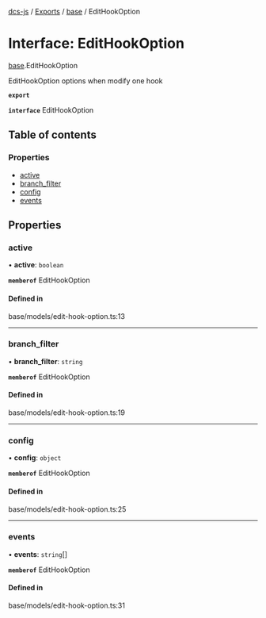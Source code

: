 [dcs-js](../README.md) / [Exports](../modules.md) / [base](../modules/base.md) / EditHookOption

# Interface: EditHookOption

[base](../modules/base.md).EditHookOption

EditHookOption options when modify one hook

**`export`**

**`interface`** EditHookOption

## Table of contents

### Properties

- [active](base.EditHookOption.md#active)
- [branch\_filter](base.EditHookOption.md#branch_filter)
- [config](base.EditHookOption.md#config)
- [events](base.EditHookOption.md#events)

## Properties

### <a id="active" name="active"></a> active

• **active**: `boolean`

**`memberof`** EditHookOption

#### Defined in

base/models/edit-hook-option.ts:13

___

### <a id="branch_filter" name="branch_filter"></a> branch\_filter

• **branch\_filter**: `string`

**`memberof`** EditHookOption

#### Defined in

base/models/edit-hook-option.ts:19

___

### <a id="config" name="config"></a> config

• **config**: `object`

**`memberof`** EditHookOption

#### Defined in

base/models/edit-hook-option.ts:25

___

### <a id="events" name="events"></a> events

• **events**: `string`[]

**`memberof`** EditHookOption

#### Defined in

base/models/edit-hook-option.ts:31
